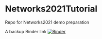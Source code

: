 # Networks2021Tutorial
Repo for Networks2021 demo preparation

A backup Binder link [![Binder](https://mybinder.org/badge_logo.svg)](https://mybinder.org/v2/gh/iuni-cadre/Networks2021Tutorial/9105afc044ffde090b8d9acd2bcac76e7e528c51)

